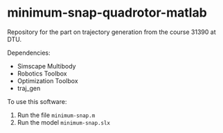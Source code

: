 # minimum-snap-quadrotor-matlab

Repository for the part on trajectory generation from the course 31390 at DTU.

Dependencies:
* Simscape Multibody
* Robotics Toolbox
* Optimization Toolbox
* traj\_gen

To use this software:
1. Run the file `minimum-snap.m`
2. Run the model `minimum-snap.slx`
